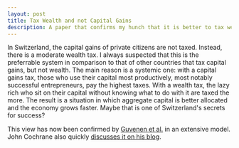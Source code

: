 ```yaml
---
layout: post
title: Tax Wealth and not Capital Gains
description: A paper that confirms my hunch that it is better to tax wealth than capital gains.
---
```

In Switzerland, the capital gains of private citizens are not taxed. Instead, there is a moderate wealth tax. I always suspected that this is the preferrable system in comparison to that of other countries that tax capital gains, but not wealth. The main reason is a systemic one: with a capital gains tax, those who use their capital most productively, most notably successful entrepreneurs, pay the highest taxes. With a wealth tax, the lazy rich who sit on their capital without knowing what to do with it are taxed the more. The result is a situation in which aggregate capital is better allocated and the economy grows faster. Maybe that is one of Switzerland's secrets for success?

This view has now been confirmed by [Guvenen et al.](http://papers.nber.org/conf_papers/f102820/f102820.pdf) in an extensive model. John Cochrane also quickly [discusses it on his blog](https://johnhcochrane.blogspot.ch/2018/02/a-great-efg.html).
